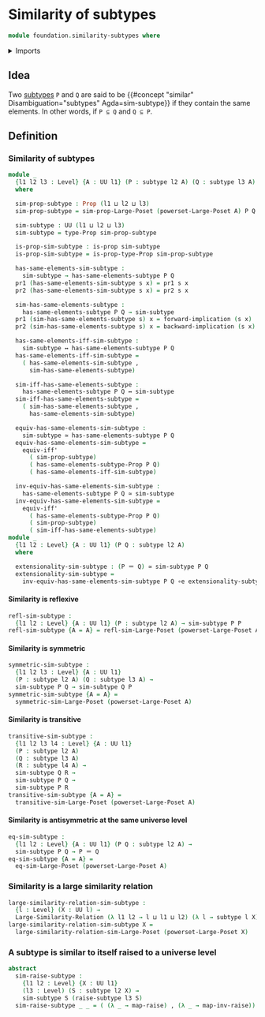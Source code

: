 # Similarity of subtypes

```agda
module foundation.similarity-subtypes where
```

<details><summary>Imports</summary>

```agda
open import foundation.dependent-pair-types
open import foundation.identity-types
open import foundation.large-similarity-relations
open import foundation.logical-equivalences
open import foundation.powersets
open import foundation.propositions
open import foundation.raising-universe-levels
open import foundation.subtypes
open import foundation.universe-levels

open import foundation-core.equivalences

open import order-theory.similarity-of-elements-large-posets
```

</details>

## Idea

Two [subtypes](foundation-core.subtypes.md) `P` and `Q` are said to be
{{#concept "similar" Disambiguation="subtypes" Agda=sim-subtype}} if they
contain the same elements. In other words, if `P ⊆ Q` and `Q ⊆ P`.

## Definition

### Similarity of subtypes

```agda
module _
  {l1 l2 l3 : Level} {A : UU l1} (P : subtype l2 A) (Q : subtype l3 A)
  where

  sim-prop-subtype : Prop (l1 ⊔ l2 ⊔ l3)
  sim-prop-subtype = sim-prop-Large-Poset (powerset-Large-Poset A) P Q

  sim-subtype : UU (l1 ⊔ l2 ⊔ l3)
  sim-subtype = type-Prop sim-prop-subtype

  is-prop-sim-subtype : is-prop sim-subtype
  is-prop-sim-subtype = is-prop-type-Prop sim-prop-subtype

  has-same-elements-sim-subtype :
    sim-subtype → has-same-elements-subtype P Q
  pr1 (has-same-elements-sim-subtype s x) = pr1 s x
  pr2 (has-same-elements-sim-subtype s x) = pr2 s x

  sim-has-same-elements-subtype :
    has-same-elements-subtype P Q → sim-subtype
  pr1 (sim-has-same-elements-subtype s) x = forward-implication (s x)
  pr2 (sim-has-same-elements-subtype s) x = backward-implication (s x)

  has-same-elements-iff-sim-subtype :
    sim-subtype ↔ has-same-elements-subtype P Q
  has-same-elements-iff-sim-subtype =
    ( has-same-elements-sim-subtype ,
      sim-has-same-elements-subtype)

  sim-iff-has-same-elements-subtype :
    has-same-elements-subtype P Q ↔ sim-subtype
  sim-iff-has-same-elements-subtype =
    ( sim-has-same-elements-subtype ,
      has-same-elements-sim-subtype)

  equiv-has-same-elements-sim-subtype :
    sim-subtype ≃ has-same-elements-subtype P Q
  equiv-has-same-elements-sim-subtype =
    equiv-iff'
      ( sim-prop-subtype)
      ( has-same-elements-subtype-Prop P Q)
      ( has-same-elements-iff-sim-subtype)

  inv-equiv-has-same-elements-sim-subtype :
    has-same-elements-subtype P Q ≃ sim-subtype
  inv-equiv-has-same-elements-sim-subtype =
    equiv-iff'
      ( has-same-elements-subtype-Prop P Q)
      ( sim-prop-subtype)
      ( sim-iff-has-same-elements-subtype)
module _
  {l1 l2 : Level} {A : UU l1} (P Q : subtype l2 A)
  where

  extensionality-sim-subtype : (P ＝ Q) ≃ sim-subtype P Q
  extensionality-sim-subtype =
    inv-equiv-has-same-elements-sim-subtype P Q ∘e extensionality-subtype P Q
```

#### Similarity is reflexive

```agda
refl-sim-subtype :
  {l1 l2 : Level} {A : UU l1} (P : subtype l2 A) → sim-subtype P P
refl-sim-subtype {A = A} = refl-sim-Large-Poset (powerset-Large-Poset A)
```

#### Similarity is symmetric

```agda
symmetric-sim-subtype :
  {l1 l2 l3 : Level} {A : UU l1}
  (P : subtype l2 A) (Q : subtype l3 A) →
  sim-subtype P Q → sim-subtype Q P
symmetric-sim-subtype {A = A} =
  symmetric-sim-Large-Poset (powerset-Large-Poset A)
```

#### Similarity is transitive

```agda
transitive-sim-subtype :
  {l1 l2 l3 l4 : Level} {A : UU l1}
  (P : subtype l2 A)
  (Q : subtype l3 A)
  (R : subtype l4 A) →
  sim-subtype Q R →
  sim-subtype P Q →
  sim-subtype P R
transitive-sim-subtype {A = A} =
  transitive-sim-Large-Poset (powerset-Large-Poset A)
```

#### Similarity is antisymmetric at the same universe level

```agda
eq-sim-subtype :
  {l1 l2 : Level} {A : UU l1} (P Q : subtype l2 A) →
  sim-subtype P Q → P ＝ Q
eq-sim-subtype {A = A} =
  eq-sim-Large-Poset (powerset-Large-Poset A)
```

### Similarity is a large similarity relation

```agda
large-similarity-relation-sim-subtype :
  {l : Level} (X : UU l) →
  Large-Similarity-Relation (λ l1 l2 → l ⊔ l1 ⊔ l2) (λ l → subtype l X)
large-similarity-relation-sim-subtype X =
  large-similarity-relation-sim-Large-Poset (powerset-Large-Poset X)
```

### A subtype is similar to itself raised to a universe level

```agda
abstract
  sim-raise-subtype :
    {l1 l2 : Level} {X : UU l1}
    (l3 : Level) (S : subtype l2 X) →
    sim-subtype S (raise-subtype l3 S)
  sim-raise-subtype _ _ = ( (λ _ → map-raise) , (λ _ → map-inv-raise))
```
